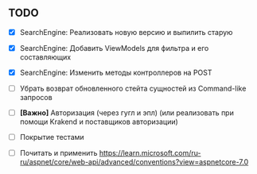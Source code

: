 
## TODO

- [x] SearchEngine: Реализовать новую версию и выпилить старую
- [x] SearchEngine: Добавить ViewModels для фильтра и его составляющих
- [x] SearchEngine: Изменить методы контроллеров на POST
- [ ] Убрать возврат обновленного стейта сущностей из Command-like запросов
- [ ] **[Важно]** Авторизация (через гугл и эпл) (или реализовать при помощи Krakend и поставщиков авторизации)
- [ ] Покрытие тестами

- [ ] Почитать и применить https://learn.microsoft.com/ru-ru/aspnet/core/web-api/advanced/conventions?view=aspnetcore-7.0